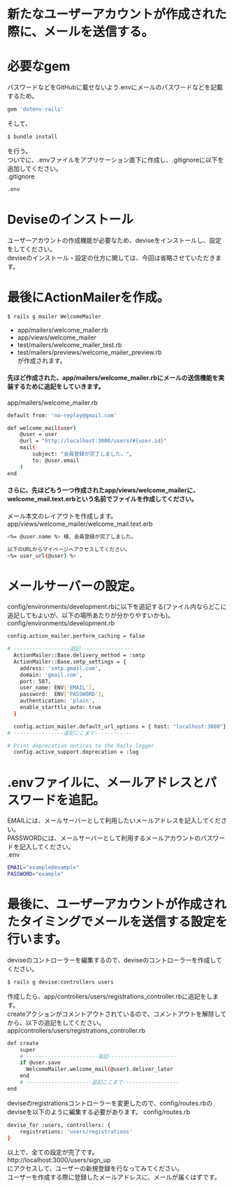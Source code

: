 # 新たなユーザーアカウントが作成された際に、メールを送信する。


# 必要なgem
パスワードなどをGitHubに載せないよう.envにメールのパスワードなどを記載するため。
```bash
gem 'dotenv-rails'
```
そして、
```bash
$ bundle install
```
を行う。  
ついでに、.envファイルをアプリケーション直下に作成し、.gitignoreに以下を追加してください。  
.gitignore
```bash
.env
```


# Deviseのインストール
ユーザーアカウントの作成機能が必要なため、deviseをインストールし、設定をしてください。  
deviseのインストール・設定の仕方に関しては、今回は省略させていただきます。


# 最後にActionMailerを作成。
```bash
$ rails g mailer WelcomeMailer
```
* app/mailers/welcome_mailer.rb  
* app/views/welcome_mailer  
* test/mailers/welcome_mailer_test.rb  
* test/mailers/previews/welcome_mailer_preview.rb  
が作成されます。

#### 先ほど作成された、app/mailers/welcome_mailer.rbにメールの送信機能を実装するために追記をしていきます。
app/mailers/welcome_mailer.rb
```bash
default from: 'no-replay@gmail.com'

def welcome_mail(user)
	@user = user
	@url = "http://localhost:3000/users/#{user.id}"
	mail(
		subject: "会員登録が完了しました。",
		to: @user.email
	)
end
```

#### さらに、先ほどもう一つ作成されたapp/views/welcome_mailerに、welcome_mail.text.erbという名前でファイルを作成してください。
メール本文のレイアウトを作成します。  
app/views/welcome_mailer/welcome_mail.text.erb
```bash
<%= @user.name %> 様、会員登録が完了しました。

以下のURLからマイページへアクセスしてください。
<%= user_url(@user) %>
```


# メールサーバーの設定。
config/environments/development.rbに以下を追記する(ファイル内ならどこに追記してもよいが、以下の場所あたりが分かりやすいかも)。  
config/environments/development.rb
```bash
config.action_mailer.perform_caching = false

# ------------------追記-----------------
  ActionMailer::Base.delivery_method = :smtp
  ActionMailer::Base.smtp_settings = {
    address: 'smtp.gmail.com',
    domain: 'gmail.com',
    port: 587,
    user_name: ENV['EMAIL'],
    password:  ENV['PASSWORD'],
    authentication: 'plain',
    enable_starttls_auto: true
  }

  config.action_mailer.default_url_options = { host: "localhost:3000"}
# ----------------追記ここまで-------------

# Print deprecation notices to the Rails logger.
  config.active_support.deprecation = :log
```


# .envファイルに、メールアドレスとパスワードを追記。
EMAILには、メールサーバーとして利用したいメールアドレスを記入してください。  
PASSWORDには、メールサーバーとして利用するメールアカウントのパスワードを記入してください。  
.env
```bash
EMAIL="example@example"
PASSWORD="example"
```


# 最後に、ユーザーアカウントが作成されたタイミングでメールを送信する設定を行います。
deviseのコントローラーを編集するので、deviseのコントローラーを作成してください。
```bash
$ rails g devise:controllers users
```

作成したら、app/controllers/users/registrations_controller.rbに追記をします。  
createアクションがコメントアウトされているので、コメントアウトを解除してから、以下の追記をしてください。  
app/controllers/users/registrations_controller.rb
```bash
def create
	super
	# -----------------------追記----------------------
	if @user.save
	  WelcomeMailer.welcome_mail(@user).deliver_later
	end
	# ---------------------追記ここまで------------------
end
```

deviseのregistrationsコントローラーを変更したので、config/routes.rbのdeviseを以下のように編集する必要があります。
config/routes.rb
```bash
devise_for :users, controllers: {
	registrations: 'users/registrations'
}
```

以上で、全ての設定が完了です。  
http://localhost:3000/users/sign_up  
にアクセスして、ユーザーの新規登録を行なってみてください。  
ユーザーを作成する際に登録したメールアドレスに、メールが届くはずです。
